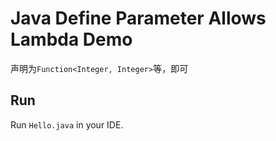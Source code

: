 Java Define Parameter Allows Lambda Demo
===========================

声明为`Function<Integer, Integer>`等，即可

Run
---

Run `Hello.java` in your IDE.